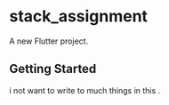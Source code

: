 # stack_assignment

A new Flutter project.

## Getting Started

i not want to write to much things in this .
